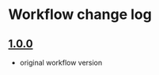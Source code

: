 # Workflow change log

## [1.0.0](https://github.com/nasa/GeneLab_Data_Processing/tree/GL_RefAnnotTable_1.0.0/GeneLab_Reference_Annotations/Workflow_Documentation/GL_RefAnnotTable)
- original workflow version
